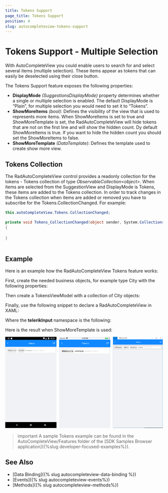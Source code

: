 ```yaml
---
title: Tokens Support
page_title: Tokens Support
position: 4
slug: autocompleteview-tokens-support
---
```


# Tokens Support - Multiple Selection

With AutoCompleteView you could enable users to search for and select several items (multiple selection). These items appear as tokens that can easily be deselected using their close button.

The Tokens Support feature exposes the following properties:

* **DisplayMode** *(SuggestionsDisplayMode)* property determines whether a single or multiple selection is enabled. The default DisplayMode is “Plain”, for multiple selection you would need to set it to “Tokens”.
* **ShowMoreItems** *(bool)*: Defines the visibility of the view that is used to represents more items. When ShowMoreItems is set to true and ShowMoreTemplate is set, the RadAutoCompleteView will hide tokens that are not on the first line and will show the hidden count. Dy default ShowMoreItems is true. If you want to hide the hidden count you should set the ShowMoreItems to false.
* **ShowMoreTemplate** *(DataTemplate)*: Defines the template used to create show more view.

## Tokens Collection

The RadAutoCompleteView control provides a readonly collection for the tokens - Tokens collection of type *ObservableCollection&lt;object&gt;*. When items are selected from the SuggestionView and DisplayMode is Tokens, these items are added to the Tokens collection. In order to track changes in the Tokens collection when items are added or removed you have to subscribe for the Tokens.CollectionChanged. 
For example:

```C#
this.autoCompleteView.Tokens.CollectionChanged;
```

```C#
private void Tokens_CollectionChanged(object sender, System.Collections.Specialized.NotifyCollectionChangedEventArgs e)
{
   
}
  
```

## Example

Here is an example how the RadAutoCompleteView Tokens feature works:

First, create the needed business objects, for example type City with the following properties:

<snippet id='autocompleteview-tokens-businessobject'/>

Then create a TokensViewModel with a collection of City objects:

<snippet id='autocompleteview-tokens'/>

Finally, use the following snippet to declare a RadAutoCompleteView in XAML:

<snippet id='autocompleteview-tokentemplate-xaml'/>

Where the **telerikInput** namespace is the following:

<snippet id='xmlns-telerikinput'/>

Here is the result when ShowMoreTemplate is used:

![AutoCompleteView Tokens Support](images/autocompleteview-features-tokens-support.png "AutoCompleteView Tokens Support")

>important A sample Tokens example can be found in the AutoCompleteView/Features folder of the [SDK Samples Browser application]({%slug developer-focused-examples%}).

## See Also

- [Data Binding]({% slug autocompleteview-data-binding %})
- [Events]({% slug autocompleteview-events%})
- [Methods]({% slug autocompleteview-methods%})
